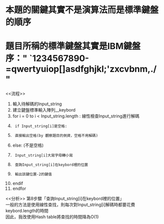 # 本題的關鍵其實不是演算法而是標準鍵盤的順序  
# 題目所稱的標準鍵盤其實是IBM鍵盤序：" `1234567890-=qwertyuiop[]asdfghjkl;'zxcvbnm,./"  
  
<<流程>>  
1.  輸入待解碼的Input_string  
2.  建立鍵盤標準輸入陣列__keybord  
3.  for i = 0 to i < Input_string.length : 線性檢查Input_string進行解碼  
4.      if Input_string[i]是空格:   
5.      直接輸出空格(by 觀察題目的側資，空格不用解碼)  
6.  else: (不是空格)  
7.      Input_string[i]大寫字母轉小寫  
8.      查詢Input_string[i]在keybord裡的位置  
9.      輸出該鍵位置-2的鍵值  
10. endif  
11. endfor  

<<分析>>
第8步驟「查詢Input_string[i]在keybord裡的位置」  
一般的方法是使用線性查找，則每次對Input_string[i]解碼時都要花費keybord.length的時間  
因此，我改使用Hash table將查找的時間降為O(1)  
